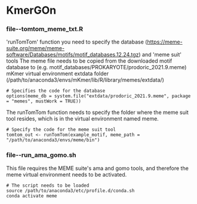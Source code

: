 # KmerGOn
### file--tomtom_meme_txt.R
'runTomTom' function you need to specify the database (https://meme-suite.org/meme/meme-software/Databases/motifs/motif_databases.12.24.tgz) and 'meme suit' tools
The meme file needs to be copied from the downloaded motif database to (e.g. motif_databases/PROKARYOTE/prodoric_2021.9.meme) mKmer virtual environment extdata folder (/path/to/anaconda3/envs/mKmer/lib/R/library/memes/extdata/)
```
# Specifies the code for the database
options(meme_db = system.file("extdata/prodoric_2021.9.meme", package = "memes", mustWork = TRUE))
```
The runTomTom function needs to specify the folder where the meme suit tool resides, which is in the virtual environment named meme.
```
# Specify the code for the meme suit tool
tomtom_out <- runTomTom(example_motif, meme_path = "/path/to/anaconda3/envs/meme/bin")
```
### file--run_ama_gomo.sh
This file requires the MEME suite's ama and gomo tools, and therefore the meme virtual environment needs to be activated.
```
# The script needs to be loaded
source /path/to/anaconda3/etc/profile.d/conda.sh
conda activate meme
```
